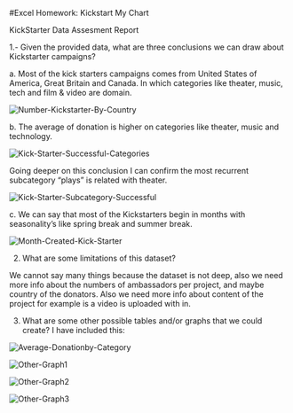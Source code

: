 #Excel Homework: Kickstart My Chart

KickStarter Data Assesment Report

1.-   Given the provided data, what are three conclusions we can draw about Kickstarter campaigns?

a.	Most of the kick starters campaigns comes from United States of America, Great Britain and Canada. 
In which categories like theater, music, tech and film & video are domain.

![Number-Kickstarter-By-Country](https://i.ibb.co/RHFkZ12/Number-Kickstarter-By-Country.png)


b.	The average of donation is higher on categories like theater, music and technology.

![Kick-Starter-Successful-Categories](https://i.ibb.co/9gj0bjL/Kick-Starter-Successful-Categories.png)

Going deeper on this conclusion I can confirm the most recurrent subcategory “plays” is related with theater.

![Kick-Starter-Subcategory-Successful](https://i.ibb.co/DLGCBvM/Kick-Starter-Subcategory-Successful.png)

c.	We can say that most of the Kickstarters begin in months with seasonality’s like spring break and summer break.


![Month-Created-Kick-Starter](https://i.ibb.co/3fxQSfV/Month-Created-Kick-Starter.png)

2.	What are some limitations of this dataset?

We cannot say many things because the dataset is not deep, also we need more info about the numbers of ambassadors per project, and maybe country of the donators. 
Also we need more info about content of the project for example is a video is uploaded with in.



3.	What are some other possible tables and/or graphs that we could create?
I have included this:


![Average-Donationby-Category](https://i.ibb.co/ZzsZVnr/Average-Donationby-Category.png)

![Other-Graph1](https://i.ibb.co/TmfqHfP/Other-Graph1.png)

![Other-Graph2](https://i.ibb.co/Km1PLCC/Other-Graph2.png)

![Other-Graph3](https://i.ibb.co/27k3qH4/Other-Graph3.png)
